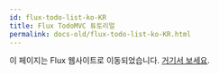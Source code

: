 ```yaml
---
id: flux-todo-list-ko-KR
title: Flux TodoMVC 튜토리얼
permalink: docs-old/flux-todo-list-ko-KR.html
---
```


이 페이지는 Flux 웹사이트로 이동되었습니다. [거기서 보세요](https://facebook.github.io/flux/docs/todo-list.html).
